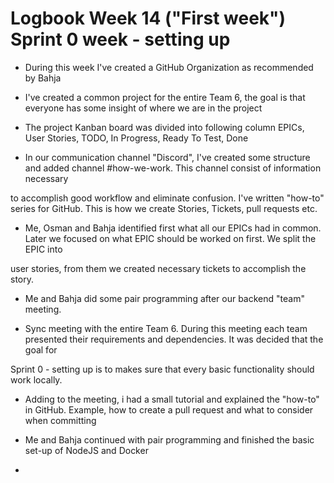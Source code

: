 # Logbook Week 14 ("First week") Sprint 0 week - setting up  

  - During this week I've created a GitHub Organization as recommended by Bahja  

  - I've created a common project for the entire Team 6, the goal is that everyone has some insight of where we are in the project 

  - The project Kanban board was divided into following column EPICs, User Stories, TODO, In Progress, Ready To Test, Done 

  - In our communication channel "Discord", I've created some structure and added channel #how-we-work. This channel consist of information necessary 

  to accomplish good workflow and eliminate confusion. I've written "how-to" series for GitHub. This is how we create Stories, Tickets, pull requests etc. 

  - Me, Osman and Bahja identified first what all our EPICs had in common. Later we focused on what EPIC should be worked on first. We split the EPIC into 

  user stories, from them we created necessary tickets to accomplish the story.  

  - Me and Bahja did some pair programming after our backend "team" meeting. 

  - Sync meeting with the entire Team 6. During this meeting each team presented their requirements and dependencies. It was decided that the goal for  

  Sprint 0 - setting up is to makes sure that every basic functionality should work locally.  

  - Adding to the meeting, i had a small tutorial and explained the "how-to" in GitHub. Example, how to create a pull request and what to consider when committing 

  - Me and Bahja continued with pair programming and finished the basic set-up of NodeJS and Docker  

  - 
